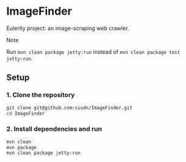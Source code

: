 # ImageFinder

Eulerity project: an image-scraping web crawler.

> [!NOTE]
> Run `mvn clean package jetty:run` instead of `mvn clean package test jetty:run`.
> <br>

## Setup

### 1. Clone the repository

```bash
git clone git@github.com:siudn/ImageFinder.git
cd ImageFinder
```

### 2. Install dependencies and run

```bash
mvn clean
mvn package
mvn clean package jetty:run
```
